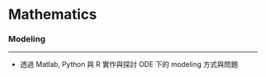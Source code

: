 # Mathematics

<script type="text/javascript" src="../js/general.js"></script>

### Modeling
---

* 透過 Matlab, Python 與 R 實作與探討 ODE 下的 modeling 方式與問題